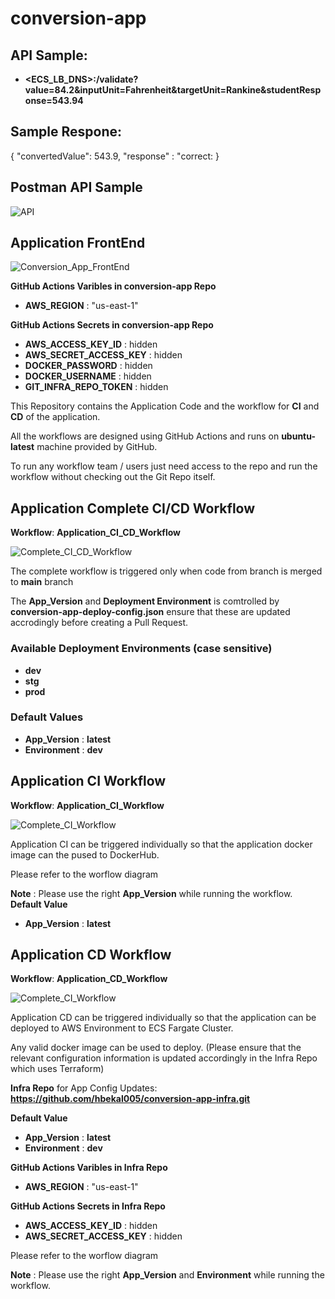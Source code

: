 # conversion-app

## API Sample:
- **<ECS_LB_DNS>:/validate?value=84.2&inputUnit=Fahrenheit&targetUnit=Rankine&studentResponse=543.94**

## Sample Respone:
{
    "convertedValue": 543.9,
    "response"      : "correct:
}

## Postman API Sample
![API](images/FrontEnd.png)

## Application FrontEnd
![Conversion_App_FrontEnd](images/correct.png)


**GitHub Actions Varibles in conversion-app Repo**
- **AWS_REGION** : "us-east-1"

**GitHub Actions Secrets in conversion-app Repo**
- **AWS_ACCESS_KEY_ID** : hidden
- **AWS_SECRET_ACCESS_KEY** : hidden
- **DOCKER_PASSWORD** : hidden
- **DOCKER_USERNAME** : hidden
- **GIT_INFRA_REPO_TOKEN** : hidden

This Repository contains the Application Code and the workflow for **CI** and **CD** of the application.

All the workflows are designed using GitHub Actions and runs on **ubuntu-latest** machine provided by GitHub.

To run any workflow team / users just need access to the repo and run the workflow without checking out the Git Repo itself.

## Application Complete CI/CD Workflow

**Workflow**: **Application_CI_CD_Workflow**

![Complete_CI_CD_Workflow](images/App_CI_CD_Workflow.jpeg)


The complete workflow is triggered only when code from branch is merged to **main** branch

The **App_Version** and **Deployment Environment** is comtrolled by **conversion-app-deploy-config.json** ensure that these are updated accrodingly before creating a Pull Request.


### Available Deployment Environments (case sensitive)
- **dev**
- **stg**
- **prod**

### Default Values
- **App_Version** : **latest**
- **Environment** : **dev**

## Application CI Workflow

**Workflow**: **Application_CI_Workflow**

![Complete_CI_Workflow](images/App_CI_Workflow.jpeg)

Application CI can be triggered individually so that the application docker image can the pused to DockerHub.

Please refer to the worflow diagram

**Note** : Please use the right **App_Version** while running the workflow.
**Default Value** 
- **App_Version** : **latest**


## Application CD Workflow

**Workflow**: **Application_CD_Workflow**

![Complete_CI_Workflow](images/App_CD_Workflow.jpeg)

Application CD can be triggered individually so that the application can be deployed to AWS Environment to ECS Fargate Cluster. 

Any valid docker image can be used to deploy. (Please ensure that the relevant configuration information is updated accordingly in the Infra Repo which uses Terraform)

**Infra Repo** for App Config Updates: **https://github.com/hbekal005/conversion-app-infra.git**

**Default Value**
- **App_Version** : **latest**
- **Environment** : **dev**

**GitHub Actions Varibles in Infra Repo**
- **AWS_REGION** : "us-east-1"

**GitHub Actions Secrets in Infra Repo**
- **AWS_ACCESS_KEY_ID** : hidden
- **AWS_SECRET_ACCESS_KEY** : hidden


Please refer to the worflow diagram

**Note** : Please use the right **App_Version** and **Environment** while running the workflow.